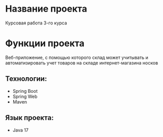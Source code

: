 # Название проекта   
Курсовая работа 3-го курса  
# Функции проекта 
Веб-приложение, с помощью которого склад может учитывать и автоматизировать учет товаров на складе интернет-магазина носков  
## Технологии:
- Spring Boot
- Spring Web
- Maven
## Язык проекта: 
- Java 17  